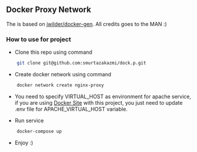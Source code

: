 ## Docker Proxy Network

The is based on  [jwilder/docker-gen](https://github.com/jwilder/docker-gen). All credits goes to the MAN :)

### How to use for project
- Clone this repo using command 
```bash
    git clone git@github.com:smurtazakazmi/dock.p.git
```

- Create docker network using command
```bash
    docker network create nginx-proxy
```

- You need to specify VIRTUAL_HOST as environment for apache service, if you are using [Docker Site](https://github.com/smurtazakazmi/dock.s) with this project, you just need to update .env file for APACHE_VIRTUAL_HOST variable.

- Run service
```bash
    docker-compose up
```

- Enjoy :)


